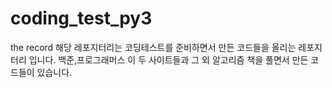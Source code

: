 # coding_test_py3
the record
해당 레포지터리는 코딩테스트를 준비하면서 만든 코드들을 올리는 레포지터리 입니다. 백준,프로그래머스 이 두 사이트들과 그 외 알고리즘 책을 풀면서 만든 코드들이 있습니다.
